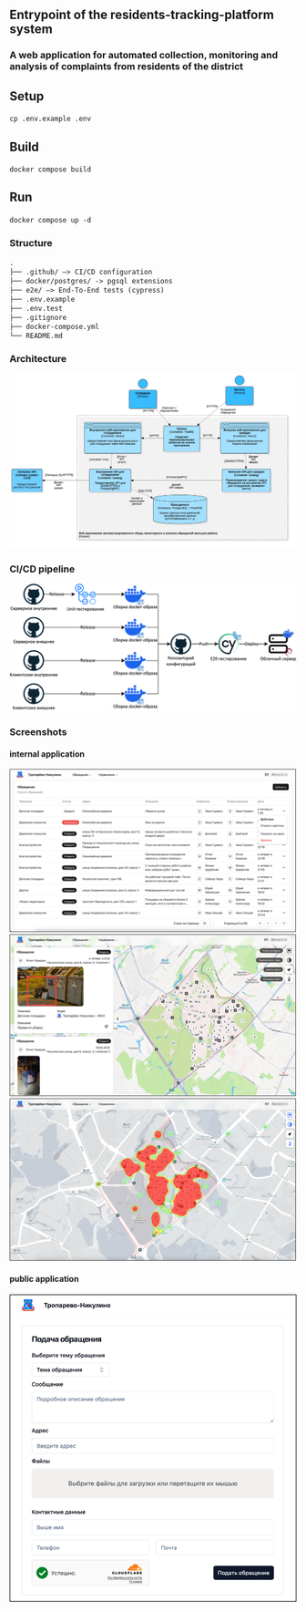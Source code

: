 ## Entrypoint of the residents-tracking-platform system
### A web application for automated collection, monitoring and analysis of complaints from residents of the district

## Setup
`cp .env.example .env`

## Build
`docker compose build`

## Run
`docker compose up -d`

### Structure
```
.
├── .github/ –> CI/CD configuration
├── docker/postgres/ -> pgsql extensions 
├── e2e/ –> End-To-End tests (cypress)
├── .env.example
├── .env.test
├── .gitignore
├── docker-compose.yml
└── README.md
```

### Architecture
![architecture](./assets/c4.jpeg)

### CI/CD pipeline
![ci/cd pipeline](./assets/cicd.png)

### Screenshots
#### internal application
![requests table](./assets/screenshot_1.png)
![map](./assets/screenshot_2.png)
![map analytics](./assets/screenshot_3.png)
#### public application
![public webapp](./assets/screenshot_4.png)
